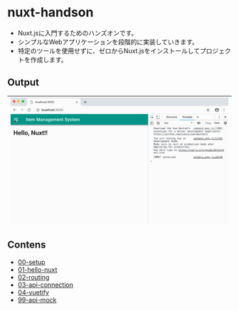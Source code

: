 # nuxt-handson

- Nuxt.jsに入門するためのハンズオンです。
- シンプルなWebアプリケーションを段階的に実装していきます。
- 特定のツールを使用せずに、ゼロからNuxt.jsをインストールしてプロジェクトを作成します。


## Output

|![demo](./screen.gif)|
|:---:|


## Contens

- [00-setup](./00-setup/README.md)
- [01-hello-nuxt](./01-hello-nuxt/README.md)
- [02-routing](./02-routing/README.md)
- [03-api-connection](./03-api-connection/README.md)
- [04-vuetify](./04-vuetify/README.md)
- [99-api-mock](./99-api-mock/README.md)
